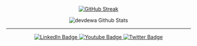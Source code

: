 <div align="center">
  
[![GitHub Streak](https://github-readme-streak-stats.herokuapp.com?user=devdewa&theme=icegray&hide_border=true&ring=6E6E6E&fire=BD2121DE)](https://git.io/streak-stats)
  
</div>

<p align="center">
<!--   <img alt="devdewa Github Stats" src="https://github-readme-stats.vercel.app/api?username=devdewa&show_icons=true&include_all_commits=true&hide_border=true" /> -->
  <img alt="devdewa Github Stats" src="https://github-readme-stats.anuraghazra1.vercel.app/api/top-langs/?username=devdewa&theme=dark&hide_border=true&layout=compact&langs_count=10" /> 
</p>

---

<div id="badges" align="center">
  <a href="https://www.linkedin.com/in/adityawarman-dewa-putra/">
    <img src="https://img.shields.io/badge/LinkedIn-blue?style=for-the-badge&logo=linkedin&logoColor=white" alt="LinkedIn Badge"/>
  </a>
  <a href="https://www.youtube.com/channel/UCAsTO0kxxerfh4IlbQQQ6Bg">
    <img src="https://img.shields.io/badge/YouTube-red?style=for-the-badge&logo=youtube&logoColor=white" alt="Youtube Badge"/>
  </a>
  <a href="https://twitter.com/adityawarman_P">
    <img src="https://img.shields.io/badge/Twitter-blue?style=for-the-badge&logo=twitter&logoColor=white" alt="Twitter Badge"/>
  </a>
</div>

<div align="center">
  <img src="https://komarev.com/ghpvc/?username=devdewa&style=flat-square&color=blue" alt=""/>
</div>
